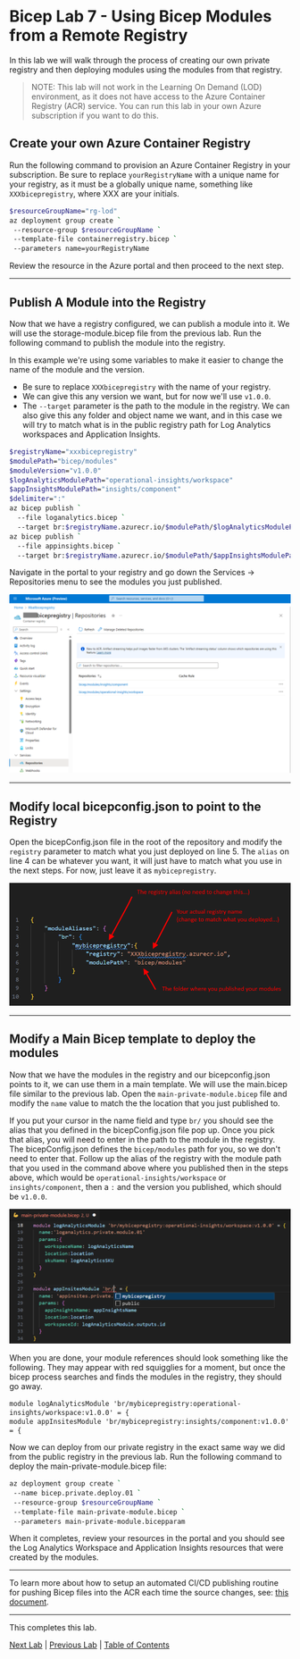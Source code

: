 # Bicep Lab 7 - Using Bicep Modules from a Remote Registry

In this lab we will walk through the process of creating our own private registry and then deploying modules using the modules from that registry.

> NOTE: This lab will not work in the Learning On Demand (LOD) environment, as it does not have access to the Azure Container Registry (ACR) service.  You can run this lab in your own Azure subscription if you want to do this.

## Create your own Azure Container Registry

Run the following command to provision an Azure Container Registry in your subscription.  Be sure to replace `yourRegistryName` with a unique name for your registry, as it must be a globally unique name, something like `XXXbicepregistry`, where XXX are your initials.

```bash
$resourceGroupName="rg-lod"
az deployment group create `
 --resource-group $resourceGroupName `
 --template-file containerregistry.bicep `
 --parameters name=yourRegistryName
```

Review the resource in the Azure portal and then proceed to the next step.

---

## Publish A Module into the Registry

Now that we have a registry configured, we can publish a module into it.  We will use the storage-module.bicep file from the previous lab.  Run the following command to publish the module into the registry.

In this example we're using some variables to make it easier to change the name of the module and the version.

- Be sure to replace `XXXbicepregistry` with the name of your registry.
- We can give this any version we want, but for now we'll use `v1.0.0`.
- The `--target` parameter is the path to the module in the registry.  We can also give this any folder and object name we want, and in this case we will try to match what is in the public registry path for Log Analytics workspaces and Application Insights.

``` bash
$registryName="xxxbicepregistry"
$modulePath="bicep/modules"
$moduleVersion="v1.0.0"
$logAnalyticsModulePath="operational-insights/workspace"
$appInsightsModulePath="insights/component"
$delimiter=":"
az bicep publish `
  --file loganalytics.bicep `
  --target br:$registryName.azurecr.io/$modulePath/$logAnalyticsModulePath$delimiter$moduleVersion
az bicep publish `
  --file appinsights.bicep `
  --target br:$registryName.azurecr.io/$modulePath/$appInsightsModulePath$delimiter$moduleVersion

```

Navigate in the portal to your registry and go down the Services -> Repositories menu to see the modules you just published.

![Bicep Registry](img/BicepRegistry_01.png)

---

## Modify local bicepconfig.json to point to the Registry

Open the bicepConfig.json file in the root of the repository and modify the `registry` parameter to match what you just deployed on line 5.  The `alias` on line 4 can be whatever you want, it will just have to match what you use in the next steps.  For now, just leave it as `mybicepregistry`.

![Bicep Config](img/BicepConfig_01.png)

---

## Modify a Main Bicep template to deploy the modules

Now that we have the modules in the registry and our bicepconfig.json points to it, we can use them in a main template.  We will use the main.bicep file similar to the previous lab.  Open the `main-private-module.bicep` file and modify the `name` value to match the the location that you just published to.

If you put your cursor in the name field and type `br/` you should see the alias that you defined in the bicepConfig.json file pop up.  Once you pick that alias, you will need to enter in the path to the module in the registry. The bicepConfig.json defines the `bicep/modules` path for you, so we don't need to enter that. Follow up the alias of the registry with the module path that you used in the command above where you published then in the steps above, which would be `operational-insights/workspace` or `insights/component`, then a `:` and the version you published, which should be `v1.0.0`.

![Bicep Registry](img/MainPrivate_01.png)

When you are done, your module references should look something like the following.  They may appear with red squigglies for a moment, but once the bicep process searches and finds the modules in the registry, they should go away.

``` bicep
module logAnalyticsModule 'br/mybicepregistry:operational-insights/workspace:v1.0.0' = {
module appInsitesModule 'br/mybicepregistry:insights/component:v1.0.0' = {
```

Now we can deploy from our private registry in the exact same way we did from the public registry in the previous lab.  Run the following command to deploy the main-private-module.bicep file:

``` bash
az deployment group create `
 --name bicep.private.deploy.01 `
 --resource-group $resourceGroupName `
 --template-file main-private-module.bicep `
 --parameters main-private-module.bicepparam

```

When it completes, review your resources in the portal and you should see the Log Analytics Workspace and Application Insights resources that were created by the modules.

---

To learn more about how to setup an automated CI/CD publishing routine for pushing Bicep files into the ACR each time the source changes, see: [this document](./automation/readme.md).

---

This completes this lab.

[Next Lab](../08_Deploy_Targets/readme.md) | [Previous Lab](../06_Modules/readme.md) | [Table of Contents](./readme.md)
